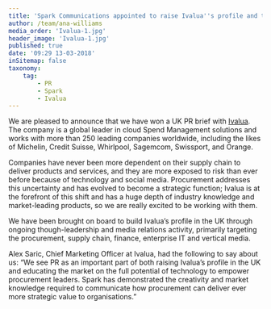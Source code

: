 ```yaml
---
title: 'Spark Communications appointed to raise Ivalua''s profile and thought-leadership in the UK'
author: /team/ana-williams
media_order: 'Ivalua-1.jpg'
header_image: 'Ivalua-1.jpg'
published: true
date: '09:29 13-03-2018'
inSitemap: false
taxonomy:
    tag:
        - PR
        - Spark
        - Ivalua
---
```


We are pleased to announce that we have won a UK PR brief with [Ivalua](https://www.ivalua.com/).  The company is a global leader in cloud Spend Management solutions and works with more than 250 leading companies worldwide, including the likes of Michelin, Credit Suisse, Whirlpool, Sagemcom, Swissport, and Orange.

Companies have never been more dependent on their supply chain to deliver products and services, and they are more exposed to risk than ever before because of technology and social media. Procurement addresses this uncertainty and has evolved to become a strategic function; Ivalua is at the forefront of this shift and has a huge depth of industry knowledge and market-leading products, so we are really excited to be working with them.

We have been brought on board to build Ivalua’s profile in the UK through ongoing though-leadership and media relations activity, primarily targeting the procurement, supply chain, finance, enterprise IT and vertical media.

Alex Saric, Chief Marketing Officer at Ivalua, had the following to say about us: “We see PR as an important part of both raising Ivalua’s profile in the UK and educating the market on the full potential of technology to empower procurement leaders. Spark has demonstrated the creativity and market knowledge required to communicate how procurement can deliver ever more strategic value to organisations.”
